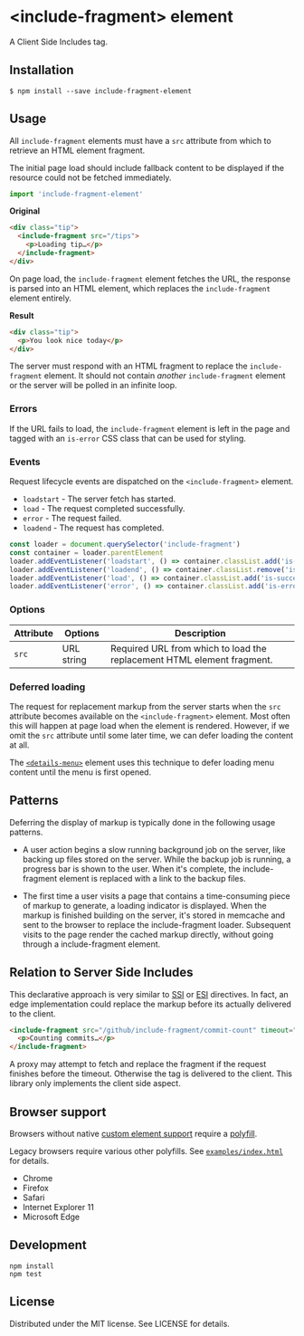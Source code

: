 # &lt;include-fragment&gt; element

A Client Side Includes tag.

## Installation

```
$ npm install --save include-fragment-element
```

## Usage

All `include-fragment` elements must have a `src` attribute from which to retrieve an HTML element fragment.

The initial page load should include fallback content to be displayed if the resource could not be fetched immediately.

```js
import 'include-fragment-element'
```

**Original**

``` html
<div class="tip">
  <include-fragment src="/tips">
    <p>Loading tip…</p>
  </include-fragment>
</div>
```

On page load, the `include-fragment` element fetches the URL, the response is parsed into an HTML element, which replaces the `include-fragment` element entirely.

**Result**

``` html
<div class="tip">
  <p>You look nice today</p>
</div>
```

The server must respond with an HTML fragment to replace the `include-fragment` element. It should not contain _another_ `include-fragment` element or the server will be polled in an infinite loop.

### Errors

If the URL fails to load, the `include-fragment` element is left in the page and tagged with an `is-error` CSS class that can be used for styling.

### Events

Request lifecycle events are dispatched on the `<include-fragment>` element.

- `loadstart` - The server fetch has started.
- `load` - The request completed successfully.
- `error` - The request failed.
- `loadend` - The request has completed.

```js
const loader = document.querySelector('include-fragment')
const container = loader.parentElement
loader.addEventListener('loadstart', () => container.classList.add('is-loading'))
loader.addEventListener('loadend', () => container.classList.remove('is-loading'))
loader.addEventListener('load', () => container.classList.add('is-success'))
loader.addEventListener('error', () => container.classList.add('is-error'))
```

### Options

Attribute      | Options                        | Description
---            | ---                            | ---
`src`          | URL string                     | Required URL from which to load the replacement HTML element fragment.


### Deferred loading

The request for replacement markup from the server starts when the `src` attribute becomes available on the `<include-fragment>` element. Most often this will happen at page load when the element is rendered. However, if we omit the `src` attribute until some later time, we can defer loading the content at all.

The [`<details-menu>`][menu] element uses this technique to defer loading menu content until the menu is first opened.

[menu]: https://github.com/github/details-menu-element

## Patterns

Deferring the display of markup is typically done in the following usage patterns.

- A user action begins a slow running background job on the server, like backing up files stored on the server. While the backup job is running, a progress bar is shown to the user. When it's complete, the include-fragment element is replaced with a link to the backup files.

- The first time a user visits a page that contains a time-consuming piece of markup to generate, a loading indicator is displayed. When the markup is finished building on the server, it's stored in memcache and sent to the browser to replace the include-fragment loader. Subsequent visits to the page render the cached markup directly, without going through a include-fragment element.


## Relation to Server Side Includes

This declarative approach is very similar to [SSI](http://en.wikipedia.org/wiki/Server_Side_Includes) or [ESI](http://en.wikipedia.org/wiki/Edge_Side_Includes) directives. In fact, an edge implementation could replace the markup before its actually delivered to the client.

``` html
<include-fragment src="/github/include-fragment/commit-count" timeout="100">
  <p>Counting commits…</p>
</include-fragment>
```

A proxy may attempt to fetch and replace the fragment if the request finishes before the timeout. Otherwise the tag is delivered to the client. This library only implements the client side aspect.

## Browser support

Browsers without native [custom element support][support] require a [polyfill][].

Legacy browsers require various other polyfills. See [`examples/index.html`][example] for details.

[example]: https://github.com/github/include-fragment-element/blob/master/examples/index.html#L5-L14

- Chrome
- Firefox
- Safari
- Internet Explorer 11
- Microsoft Edge

[support]: https://caniuse.com/#feat=custom-elementsv1
[polyfill]: https://github.com/webcomponents/custom-elements

## Development

```
npm install
npm test
```

## License

Distributed under the MIT license. See LICENSE for details.
